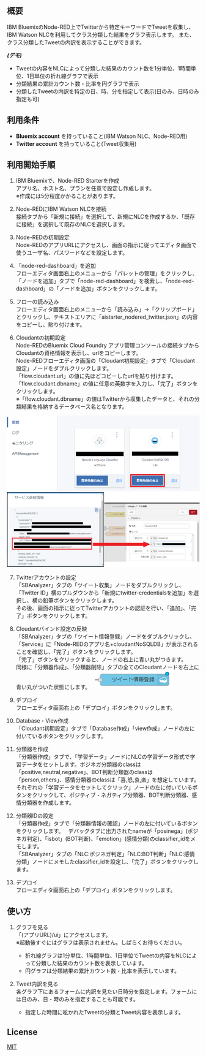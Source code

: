 ## 概要
IBM BluemixのNode-RED上でTwitterから特定キーワードでTweetを収集し、IBM Watson NLCを利用してクラス分類した結果をグラフ表示します。
また、クラス分類したTweetの内訳を表示することができます。


***(デモ)***
- Tweetの内容をNLCによって分類した結果のカウント数を1分単位、1時間単位、1日単位の折れ線グラフで表示
- 分類結果の累計カウント数・比率を円グラフで表示
- 分類したTweetの内訳を特定の日、時、分を指定して表示(日のみ、日時のみ指定も可)


## 利用条件
- **Bluemix account** を持っていること(IBM Watson NLC、Node-RED用)
- **Twitter account** を持っていること(Tweet収集用)

## 利用開始手順
1. IBM Bluemixで、Node-RED Starterを作成  
アプリ名、ホスト名、プランを任意で設定し作成します。  
※作成には5分程度かかることがあります。

2. Node-REDにIBM Watson NLCを接続  
接続タブから「新規に接続」を選択して、新規にNLCを作成するか、「既存に接続」を選択して既存のNLCを選択します。

3. Node-REDの初期設定  
Node-REDのアプリURLにアクセスし、画面の指示に従ってエディタ画面で使うユーザ名、パスワードなどを設定します。

4. 「node-red-dashboard」を追加  
フローエディタ画面右上のメニューから「パレットの管理」をクリックし、「ノードを追加」タブで「node-red-dashboard」を検索し、「node-red-dashboard」の「ノードを追加」ボタンをクリックします。

5. フローの読み込み  
フローエディタ画面右上のメニューから「読み込み」->「クリップボード」とクリックし、テキストエリアに「aistarter_nodered_twitter.json」の内容をコピーし、貼り付けます。

6. Cloudantの初期設定  
Node-REDのBluemix Cloud Foundry アプリ管理コンソールの接続タブからCloudantの資格情報を表示し、urlをコピーします。  
Node-REDフローエディタ画面の「Cloudant初期設定」タブで「Cloudant設定」ノードをダブルクリックします。  
「flow.cloudant.url」の値に先ほどコピーしたurlを貼り付けます。  
「flow.cloudant.dbname」の値に任意の英数字を入力し、「完了」ボタンをクリックします。  
※「flow.cloudant.dbname」の値はTwitterから収集したデータと、それの分類結果を格納するデータベース名となります。

![cloudant_credentials1](https://github.com/softbank-developer/twitter_analyzer_on_nodered/blob/master/readme_images/cloudant_credentials1.png)  
![cloudant_credentials2](https://github.com/softbank-developer/twitter_analyzer_on_nodered/blob/master/readme_images/cloudant_credentials2.png)

7. Twitterアカウントの設定  
「SBAnalyzer」タブの「ツイート収集」ノードをダブルクリックし、「Twitter ID」横のプルダウンから「新規にtwitter-credentialsを追加」を選択し、横の鉛筆ボタンをクリックします。  
その後、画面の指示に従ってTwitterアカウントの認証を行い、「追加」、「完了」ボタンをクリックします。

8. Cloudantバインド設定の反映  
「SBAnalyzer」タブの「ツイート情報登録」ノードをダブルクリックし、「Service」に「Node-REDのアプリ名+cloudantNoSQLDB」が表示されることを確認し、「完了」ボタンをクリックします。  
「完了」ボタンをクリックすると、ノードの右上に青い丸がつきます。  
同様に「分類器作成」、「分類器削除」タブの全てのCloudantノードを右上に青い丸がついた状態にします。  
![cloudant_node](https://github.com/softbank-developer/twitter_analyzer_on_nodered/blob/master/readme_images/cloudant_node.png)

9. デプロイ  
フローエディタ画面右上の「デプロイ」ボタンをクリックします。

10. Database・View作成  
「Cloudant初期設定」タブで「Database作成」「view作成」ノードの左に付いているボタンをクリックします。

11. 分類器を作成  
「分類器作成」タブで、「学習データ」ノードにNLCの学習データ形式で学習データをセットします。ポジネガ分類器のclassは「positive,neutral,negative」、BOT判断分類器のclassは「person,others」、感情分類器のclassは「喜,怒,哀,楽」を想定しています。
それぞれの「学習データをセットしてクリック」ノードの左に付いているボタンをクリックして、ポジティブ・ネガティブ分類器、BOT判断分類器、感情分類器を作成します。

12. 分類器IDの設定  
「分類器作成」タブで「分類器情報の確認」ノードの左に付いているボタンをクリックします。  
デバッグタブに出力されたnameが「posinega」(ポジネガ判定)、「isbot」(BOT判断)、「emotion」(感情分類)のclassifier_idをメモします。  
「SBAnalyzer」タブの「NLC:ポジネガ判定」「NLC:BOT判断」「NLC:感情分類」ノードにメモしたclassifier_idを設定し、「完了」ボタンをクリックします。

13. デプロイ  
フローエディタ画面右上の「デプロイ」ボタンをクリックします。


## 使い方
1. グラフを見る  
「(アプリURL)/ui」にアクセスします。  
※起動後すぐにはグラフは表示されません。しばらくお待ちください。  
    - 折れ線グラフは1分単位、1時間単位、1日単位でTweetの内容をNLCによって分類した結果のカウント数を表示しています。  
    - 円グラフは分類結果の累計カウント数・比率を表示しています。


2. Tweet内訳を見る  
各グラフ下にあるフォームに内訳を見たい日時分を指定します。フォームには日のみ、日・時のみを指定することも可能です。  
    - 指定した時間に呟かれたTweetの分類とTweet内容を表示します。  


## License

[MIT](https://github.com/softbank-developer/twitter_analyzer_on_nodered/blob/master/LICENSE)

